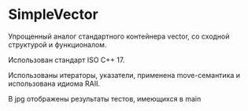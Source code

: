 # SimpleVector
Упрощенный аналог стандартного контейнера vector, со сходной структурой и функционалом.

Использован стандарт ISO C++ 17.

Использованы итераторы, указатели, применена move-семантика и использована идиома RAII.

В jpg отображены результаты тестов, имеющихся в main

